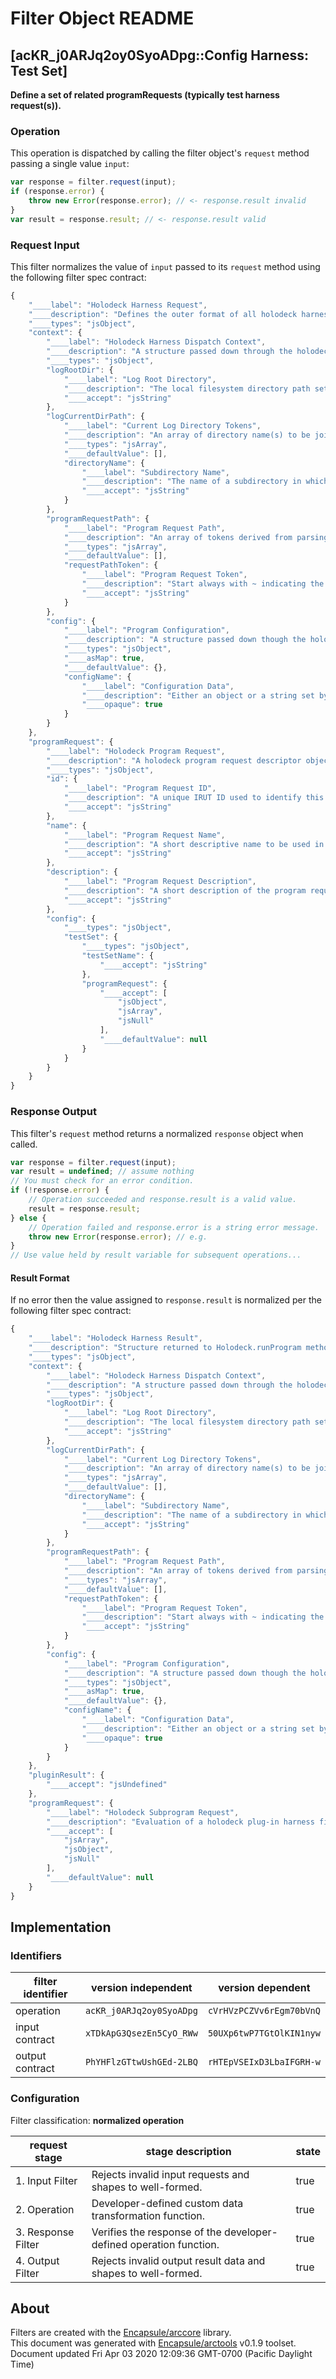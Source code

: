 # Filter Object README

## [acKR_j0ARJq2oy0SyoADpg::Config Harness: Test Set]

**Define a set of related programRequests (typically test harness request(s)).**

### Operation

This operation is dispatched by calling the filter object's `request` method passing a single value `input`:

```JavaScript
var response = filter.request(input);
if (response.error) {
    throw new Error(response.error); // <- response.result invalid
}
var result = response.result; // <- response.result valid
```

### Request Input

This filter normalizes the value of `input` passed to its `request` method using the following filter spec contract:

```JavaScript
{
    "____label": "Holodeck Harness Request",
    "____description": "Defines the outer format of all holodeck harness plug-in filter requests.",
    "____types": "jsObject",
    "context": {
        "____label": "Holodeck Harness Dispatch Context",
        "____description": "A structure passed down through the holodeck harness filters selected to execute a holodeck program that tracks configuration and log locations.",
        "____types": "jsObject",
        "logRootDir": {
            "____label": "Log Root Directory",
            "____description": "The local filesystem directory path set as the root of this holodeck environment's program evaluation logs structure. Does not change.",
            "____accept": "jsString"
        },
        "logCurrentDirPath": {
            "____label": "Current Log Directory Tokens",
            "____description": "An array of directory name(s) to be joined w/logRootDir to deduce the directory path into which test harness evaluation logs from the sub-program request should be written.",
            "____types": "jsArray",
            "____defaultValue": [],
            "directoryName": {
                "____label": "Subdirectory Name",
                "____description": "The name of a subdirectory in which tests that occur in the subprogram should be written when they are evaluated.",
                "____accept": "jsString"
            }
        },
        "programRequestPath": {
            "____label": "Program Request Path",
            "____description": "An array of tokens derived from parsing a programRequest tree that is used to report diagnostic and error messages (e.g. the path in a programRequest that contains a syntax error).",
            "____types": "jsArray",
            "____defaultValue": [],
            "requestPathToken": {
                "____label": "Program Request Token",
                "____description": "Start always with ~ indicating the programRequest itself. Additional tokens follow arccore.filter path conventions for logs and errors messages.",
                "____accept": "jsString"
            }
        },
        "config": {
            "____label": "Program Configuration",
            "____description": "A structure passed down though the holodeck harness tree selected to process a programRequest tree that tracks configuration information used to inform specific details and customizations of the sub-program request.",
            "____types": "jsObject",
            "____asMap": true,
            "____defaultValue": {},
            "configName": {
                "____label": "Configuration Data",
                "____description": "Either an object or a string set by a holodeck configuration harness. There is not pre-specified schema for holodeck options; this detail is up to holodeck config harness authors.",
                "____opaque": true
            }
        }
    },
    "programRequest": {
        "____label": "Holodeck Program Request",
        "____description": "A holodeck program request descriptor object to be evaluated via a holodeck harness plug-in filter call.",
        "____types": "jsObject",
        "id": {
            "____label": "Program Request ID",
            "____description": "A unique IRUT ID used to identify this program request object.",
            "____accept": "jsString"
        },
        "name": {
            "____label": "Program Request Name",
            "____description": "A short descriptive name to be used in log files.",
            "____accept": "jsString"
        },
        "description": {
            "____label": "Program Request Description",
            "____description": "A short description of the program request (e.g. what it does in brief/why).",
            "____accept": "jsString"
        },
        "config": {
            "____types": "jsObject",
            "testSet": {
                "____types": "jsObject",
                "testSetName": {
                    "____accept": "jsString"
                },
                "programRequest": {
                    "____accept": [
                        "jsObject",
                        "jsArray",
                        "jsNull"
                    ],
                    "____defaultValue": null
                }
            }
        }
    }
}
```


### Response Output

This filter's `request` method returns a normalized `response` object when called.

```JavaScript
var response = filter.request(input);
var result = undefined; // assume nothing
// You must check for an error condition.
if (!response.error) {
    // Operation succeeded and response.result is a valid value.
    result = response.result;
} else {
    // Operation failed and response.error is a string error message.
    throw new Error(response.error); // e.g.
}
// Use value held by result variable for subsequent operations...
```
#### Result Format


If no error then the value assigned to `response.result` is normalized per the following filter spec contract:

```JavaScript
{
    "____label": "Holodeck Harness Result",
    "____description": "Structure returned to Holodeck.runProgram method for further processing.",
    "____types": "jsObject",
    "context": {
        "____label": "Holodeck Harness Dispatch Context",
        "____description": "A structure passed down through the holodeck harness filters selected to execute a holodeck program that tracks configuration and log locations.",
        "____types": "jsObject",
        "logRootDir": {
            "____label": "Log Root Directory",
            "____description": "The local filesystem directory path set as the root of this holodeck environment's program evaluation logs structure. Does not change.",
            "____accept": "jsString"
        },
        "logCurrentDirPath": {
            "____label": "Current Log Directory Tokens",
            "____description": "An array of directory name(s) to be joined w/logRootDir to deduce the directory path into which test harness evaluation logs from the sub-program request should be written.",
            "____types": "jsArray",
            "____defaultValue": [],
            "directoryName": {
                "____label": "Subdirectory Name",
                "____description": "The name of a subdirectory in which tests that occur in the subprogram should be written when they are evaluated.",
                "____accept": "jsString"
            }
        },
        "programRequestPath": {
            "____label": "Program Request Path",
            "____description": "An array of tokens derived from parsing a programRequest tree that is used to report diagnostic and error messages (e.g. the path in a programRequest that contains a syntax error).",
            "____types": "jsArray",
            "____defaultValue": [],
            "requestPathToken": {
                "____label": "Program Request Token",
                "____description": "Start always with ~ indicating the programRequest itself. Additional tokens follow arccore.filter path conventions for logs and errors messages.",
                "____accept": "jsString"
            }
        },
        "config": {
            "____label": "Program Configuration",
            "____description": "A structure passed down though the holodeck harness tree selected to process a programRequest tree that tracks configuration information used to inform specific details and customizations of the sub-program request.",
            "____types": "jsObject",
            "____asMap": true,
            "____defaultValue": {},
            "configName": {
                "____label": "Configuration Data",
                "____description": "Either an object or a string set by a holodeck configuration harness. There is not pre-specified schema for holodeck options; this detail is up to holodeck config harness authors.",
                "____opaque": true
            }
        }
    },
    "pluginResult": {
        "____accept": "jsUndefined"
    },
    "programRequest": {
        "____label": "Holodeck Subprogram Request",
        "____description": "Evaluation of a holodeck plug-in harness filter may produce a subprogram to be evaluated by holodeck environment using the environment context specified by //.context.",
        "____accept": [
            "jsArray",
            "jsObject",
            "jsNull"
        ],
        "____defaultValue": null
    }
}
```


## Implementation

### Identifiers

| filter identifier | version independent | version dependent |
|--------|---------------------|-------------------|
| operation | `acKR_j0ARJq2oy0SyoADpg` | `cVrHVzPCZVv6rEgm70bVnQ` |
| input contract | `xTDkApG3QsezEn5CyO_RWw` | `50UXp6twP7TGtOlKIN1nyw` |
| output contract | `PhYHFlzGTtwUshGEd-2LBQ` | `rHTEpVSEIxD3LbaIFGRH-w` |

### Configuration
Filter classification:  **normalized operation**

| request stage | stage description | state |
|-------|---------|---------------|
| 1. Input Filter | Rejects invalid input requests and shapes to well-formed. | true |
| 2. Operation | Developer-defined custom data transformation function. | true |
| 3. Response Filter | Verifies the response of the developer-defined operation function. | true |
| 4. Output Filter | Rejects invalid output result data and shapes to well-formed. | true |

## About
Filters are created with the [Encapsule/arccore](https://github.com/Encapsule/arccore/) library.<br>
This document was generated with [Encapsule/arctools](https://github.com/Encapsule/arctools/) v0.1.9 toolset.<br>
Document updated Fri Apr 03 2020 12:09:36 GMT-0700 (Pacific Daylight Time)

